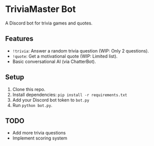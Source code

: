 # TriviaMaster Bot  
A Discord bot for trivia games and quotes.  

## Features  
- `!trivia`: Answer a random trivia question (WIP: Only 2 questions).  
- `!quote`: Get a motivational quote (WIP: Limited list).  
- Basic conversational AI (via ChatterBot).  

## Setup  
1. Clone this repo.  
2. Install dependencies: `pip install -r requirements.txt`  
3. Add your Discord bot token to `bot.py`
4. Run `python bot.py`.  

## TODO  
- Add more trivia questions  
- Implement scoring system  
